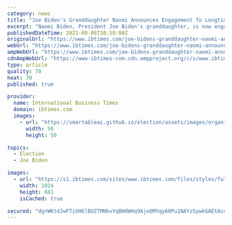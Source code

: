 ```yaml
---
category: news
title: "Joe Biden's Granddaughter Naomi Announces Engagement To Longtime Beau Peter Neal"
excerpt: "Naomi Biden, President Joe Biden's granddaughter, is now engaged. The 27-year-old daughter of Hunter Biden with ex-wife Kathleen Buhle took to Instagram Wednesday to confirm she's tying the knot with her longtime beau,"
publishedDateTime: 2021-09-06T10:50:00Z
originalUrl: "https://www.ibtimes.com/joe-bidens-granddaughter-naomi-announces-engagement-longtime-beau-peter-neal-3289026"
webUrl: "https://www.ibtimes.com/joe-bidens-granddaughter-naomi-announces-engagement-longtime-beau-peter-neal-3289026"
ampWebUrl: "https://www.ibtimes.com/joe-bidens-granddaughter-naomi-announces-engagement-longtime-beau-peter-neal-3289026?amp=1"
cdnAmpWebUrl: "https://www-ibtimes-com.cdn.ampproject.org/c/s/www.ibtimes.com/joe-bidens-granddaughter-naomi-announces-engagement-longtime-beau-peter-neal-3289026?amp=1"
type: article
quality: 70
heat: 70
published: true

provider:
  name: International Business Times
  domain: ibtimes.com
  images:
    - url: "https://smartableai.github.io/election/assets/images/organizations/ibtimes.com-50x50.jpg"
      width: 50
      height: 50

topics:
  - Election
  - Joe Biden

images:
  - url: "https://s1.ibtimes.com/sites/www.ibtimes.com/files/styles/full/public/2021/07/04/us-president-joe-biden-2nd-l-first-lady.jpg"
    width: 1024
    height: 681
    isCached: true

secured: "dg+WKtdJwFTiUH6lBUZTMNbvYqBWdWHq9AjeOMYqy60Pu1NAYzSywkGAEtAcdbaQZ/moXdJGbcvapNwBIZ64f0Ii09wni6qmU9xd/XZzGJu3TBxutHytUWw1Vr9S43r6SufElAu8E9w/Vux0eTl6NAoKz4V+Uw90pYYwiy37Cz+MRZO52KR/afclHCMvtA15wjYiVPmvVi3SGuQ3f+socRJ818rzhkjFOY8J/TkFiqlgT6IDv+SYITlHdCZ3jglotorxEDKDeGgA0UHMcwtyko7XtkqPdlnxTpJZjWXVeUN/epUoBZfEKE8VctYImpa5OkvLjxgBE9R7gMydazEJ78brUinUaHkF1Yc4vUTfo4w=;u4WJL0154I56qvaLHcN2ww=="
---
```


